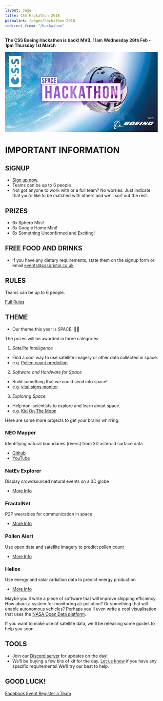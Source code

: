 ```yaml
---
layout: page
title: CSS Hackathon 2018
permalink: /pages/hackathon-2018
redirect_from: "/hackathon"
---
```


**The CSS Boeing Hackathon is back! MVB, 11am Wednesday 28th Feb - 1pm Thursday 1st March**

![](/assets/images/contrib/events/2018-02-28-boeing-hack/cover.jpg)

# IMPORTANT INFORMATION

## SIGNUP

- [Sign up now](https://goo.gl/forms/PFVMp2J89mdVkdRi1).
- Teams can be up to 6 people
- Not got anyone to work with or a full team? No worries. Just indicate that you'd like to be matched with others and we'll sort out the rest.

## PRIZES

- 6x Sphero Mini!
- 6x Google Home Mini!
- 6x Something Unconfirmed and Exciting!

## FREE FOOD AND DRINKS

- If you have any dietary requirements, state them on the signup form or email [events@cssbristol.co.uk](mailto:events@cssbristol.co.uk)

## RULES

Teams can be up to 6 people.

[Full Rules](https://docs.google.com/document/d/1RXPGyz3aqpJKMluvNhWkN_rSwItzHjIUJPS2jEG26y4/edit?usp=sharing)

## THEME

- Our theme this year is SPACE! 🌌🚀

The prizes will be awarded in three categories:

1. *Satellite Intelligence*
  - Find a cool way to use satellite imagery or other data collected in space.
  - e.g. [Pollen count prediction](https://www.youtube.com/watch?v=9M91NDIaKHo)
2. *Software and Hardware for Space*
  - Build something that we could send into space!
  - e.g. [vital signs monitor](https://www.youtube.com/watch?v=7UUBIyJmGhw)
3. *Exploring Space*
  - Help non-scientists to explore and learn about space.
  - e.g. [Kid On The Moon](https://www.youtube.com/watch?v=twKcOmnVf-I)

Here are some more projects to get your brains whirring:

### NEO Mapper

Identifying natural boundaries (rivers) from 3D asteroid surface data

- [Github](https://github.com/abbro-ca/VestaRainbow)
- [YouTube](https://www.youtube.com/watch?v=DE0qdKAN31A&t=55m)

### NatEv Explorer

Display crowdsourced natural events on a 3D globe

- [More Info](https://open.nasa.gov/innovation-space/natev-explorer/)

### FractalNet

P2P wearables for communication in space

- [More Info](https://2016.spaceappschallenge.org/challenges/space-station/rock-it-space-fashion-and-design/projects/fractalnet)

### Pollen Alert

Use open data and satellite imagery to predict pollen count

- [More Info](https://2017.spaceappschallenge.org/challenges/our-ecological-neighborhood/trace-invaders/teams/lemon-py-1/project)

### Heliox

Use energy and solar radiation data to predict energy production

- [More Info](https://2017.spaceappschallenge.org/challenges/earth-and-us/you-are-my-sunshine/teams/heliox/project)

Maybe you'll write a piece of software that will improve shipping efficiency. How about a system for monitoring air pollution? Or something that will enable autonomous vehicles? Perhaps you'll even write a cool visualisation that uses the [NASA Open Data platform](https://opensource.gsfc.nasa.gov/).

If you want to make use of satellite data, we'll be releasing some guides to help you soon.

## TOOLS

- Join our [Discord server](https://discordapp.com/invite/pt97nDh) for updates on the day!
- We'll be buying a few bits of kit for the day. [Let us know](mailto:treasurer@cssbristol.co.uk) if you have any specific requirements! We'll try our best to help.

## GOOD LUCK!

<a class="btn btn--dark" href="https://www.facebook.com/events/153087555349796/">
    Facebook Event
</a>

<a class="btn btn--dark" href="https://goo.gl/forms/PFVMp2J89mdVkdRi1">
    Register a Team
</a>
